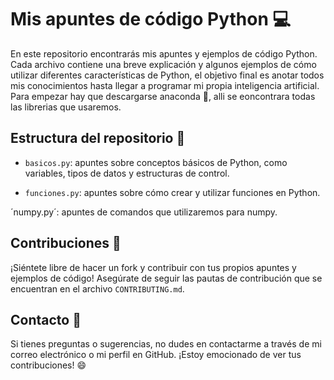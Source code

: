 # Mis apuntes de código Python 💻

En este repositorio encontrarás mis apuntes y ejemplos de código Python. Cada archivo contiene una breve explicación y algunos ejemplos de cómo utilizar diferentes características de Python, el objetivo final es anotar todos mis conocimientos hasta llegar a programar mi propia inteligencia artificial.
 Para empezar hay que descargarse anaconda 🐍, alli se eoncontrara todas las librerias que usaremos.

## Estructura del repositorio 📂

- `basicos.py`: apuntes sobre conceptos básicos de Python, como variables, tipos de datos y estructuras de control.

- `funciones.py`: apuntes sobre cómo crear y utilizar funciones en Python.

´numpy.py´: apuntes de comandos que utilizaremos para numpy.

## Contribuciones 🤝

¡Siéntete libre de hacer un fork y contribuir con tus propios apuntes y ejemplos de código! Asegúrate de seguir las pautas de contribución que se encuentran en el archivo `CONTRIBUTING.md`.

## Contacto 📩

Si tienes preguntas o sugerencias, no dudes en contactarme a través de mi correo electrónico o mi perfil en GitHub. ¡Estoy emocionado de ver tus contribuciones! 😄
